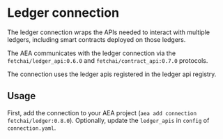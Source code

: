 # Ledger connection

The ledger connection wraps the APIs needed to interact with multiple ledgers, including smart contracts deployed on those ledgers.

The AEA communicates with the ledger connection via the `fetchai/ledger_api:0.6.0` and `fetchai/contract_api:0.7.0` protocols.

The connection uses the ledger apis registered in the ledger api registry.

## Usage

First, add the connection to your AEA project (`aea add connection fetchai/ledger:0.8.0`). Optionally, update the `ledger_apis` in `config` of `connection.yaml`.
